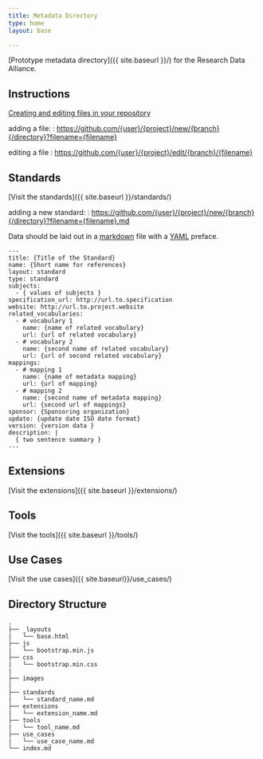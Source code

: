 ```yaml
---
title: Metadata Directory
type: home
layout: base

---
```


[Prototype metadata directory]({{ site.baseurl }}/) for the Research Data Alliance.

## Instructions


[Creating and editing files in your repository](https://help.github.com/articles/creating-and-editing-files-in-your-repository)

adding a file:
:  https://github.com/{user}/{project}/new/{branch}{/directory}?filename={filename}

editing a file
:  https://github.com/{user}/{project}/edit/{branch}/{filename}

## Standards

[Visit the standards]({{ site.baseurl }}/standards/)

adding a new standard:
:  https://github.com/{user}/{project}/new/{branch}{/directory}?filename={filename}.md

Data should be laid out in a
[markdown](http://daringfireball.net/projects/markdown/syntax) file with a
[YAML](http://www.yaml.org/) preface.

    ---
    title: {Title of the Standard}
    name: {Short name for references}
    layout: standard
    type: standard
    subjects:
      - { values of subjects }
    specification_url: http://url.to.specification
    website: http://url.to.project.website
    related_vocabularies:
      - # vocabulary 1
        name: {name of related vocabulary}
        url: {url of related vocabulary}
      - # vocabulary 2
        name: {second name of related vocabulary}
        url: {url of second related vocabulary}
    mappings:
      - # mapping 1
        name: {name of metadata mapping}
        url: {url of mapping}
      - # mapping 2
        name: {second name of metadata mapping}
        url: {second url of mappings}
    sponsor: {Sponsoring organization}
    update: {update date ISO date format}
    version: {version data }
    description: |
      { two sentence summary }
    ---

## Extensions

[Visit the extensions]({{ site.baseurl }}/extensions/)

## Tools

[Visit the tools]({{ site.baseurl }}/tools/)

## Use Cases

[Visit the use cases]({{ site.baseurl}}/use_cases/)

## Directory Structure

    .
    ├── _layouts
    |   └── base.html
    ├── js
    |   └── bootstrap.min.js
    ├── css
    |   └── bootstrap.min.css
    |
    ├── images
    |
    ├── standards
    |   └── standard_name.md
    ├── extensions
    |   └── extension_name.md
    ├── tools
    |   └── tool_name.md
    ├── use_cases
    |   └── use_case_name.md
    └── index.md
